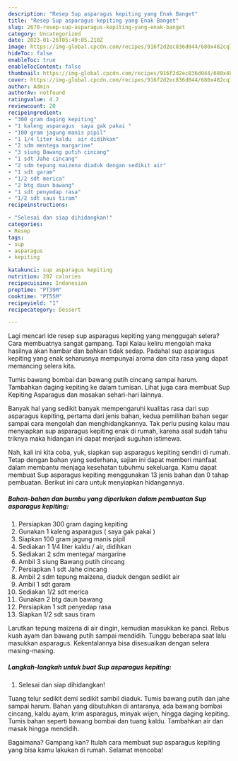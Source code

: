 ```yaml
---
description: "Resep Sup asparagus kepiting yang Enak Banget"
title: "Resep Sup asparagus kepiting yang Enak Banget"
slug: 2670-resep-sup-asparagus-kepiting-yang-enak-banget
category: Uncategorized
date: 2023-01-26T05:49:05.218Z
image: https://img-global.cpcdn.com/recipes/916f2d2ec836d044/680x482cq70/sup-asparagus-kepiting-foto-resep-utama.jpg
hideToc: false
enableToc: true
enableTocContent: false
thumbnail: https://img-global.cpcdn.com/recipes/916f2d2ec836d044/680x482cq70/sup-asparagus-kepiting-foto-resep-utama.jpg
cover: https://img-global.cpcdn.com/recipes/916f2d2ec836d044/680x482cq70/sup-asparagus-kepiting-foto-resep-utama.jpg
author: Admin
authorAv: notfound
ratingvalue: 4.2
reviewcount: 20
recipeingredient:
- "300 gram daging kepiting"
- "1 kaleng asparagus  saya gak pakai "
- "100 gram jagung manis pipil"
- "1 1/4 liter kaldu  air didihkan"
- "2 sdm mentega margarine"
- "3 siung Bawang putih cincang"
- "1 sdt Jahe cincang"
- "2 sdm tepung maizena diaduk dengan sedikit air"
- "1 sdt garam"
- "1/2 sdt merica"
- "2 btg daun bawang"
- "1 sdt penyedap rasa"
- "1/2 sdt saus tiram"
recipeinstructions:

- "Selesai dan siap dihidangkan!"
categories:
- Resep
tags:
- sup
- asparagus
- kepiting

katakunci: sup asparagus kepiting 
nutrition: 207 calories
recipecuisine: Indonesian
preptime: "PT39M"
cooktime: "PT55M"
recipeyield: "1"
recipecategory: Dessert

---
```



Lagi mencari ide resep sup asparagus kepiting yang menggugah selera? Cara membuatnya sangat gampang. Tapi Kalau keliru mengolah maka hasilnya akan hambar dan bahkan tidak sedap. Padahal sup asparagus kepiting yang enak seharusnya mempunyai aroma dan cita rasa yang dapat memancing selera kita.


Tumis bawang bombai dan bawang putih cincang sampai harum. Tambahkan daging kepiting ke dalam tumisan. Lihat juga cara membuat Sup Kepiting Asparagus dan masakan sehari-hari lainnya.

Banyak hal yang sedikit banyak mempengaruhi kualitas rasa dari sup asparagus kepiting, pertama dari jenis bahan, kedua pemilihan bahan segar sampai cara mengolah dan menghidangkannya. Tak perlu pusing kalau mau menyiapkan sup asparagus kepiting enak di rumah, karena asal sudah tahu triknya maka hidangan ini dapat menjadi suguhan istimewa.


Nah, kali ini kita coba, yuk, siapkan sup asparagus kepiting sendiri di rumah. Tetap dengan bahan yang sederhana, sajian ini dapat memberi manfaat dalam membantu menjaga kesehatan tubuhmu sekeluarga. Kamu dapat membuat Sup asparagus kepiting menggunakan 13 jenis bahan dan 0 tahap pembuatan. Berikut ini cara untuk menyiapkan hidangannya.

<!--inarticleads1-->

##### Bahan-bahan dan bumbu yang diperlukan dalam pembuatan Sup asparagus kepiting:

1. Persiapkan 300 gram daging kepiting
1. Gunakan 1 kaleng asparagus ( saya gak pakai )
1. Siapkan 100 gram jagung manis pipil
1. Sediakan 1 1/4 liter kaldu / air, didihkan
1. Sediakan 2 sdm mentega/ margarine
1. Ambil 3 siung Bawang putih cincang
1. Persiapkan 1 sdt Jahe cincang
1. Ambil 2 sdm tepung maizena, diaduk dengan sedikit air
1. Ambil 1 sdt garam
1. Sediakan 1/2 sdt merica
1. Gunakan 2 btg daun bawang
1. Persiapkan 1 sdt penyedap rasa
1. Siapkan 1/2 sdt saus tiram


Larutkan tepung maizena di air dingin, kemudian masukkan ke panci. Rebus kuah ayam dan bawang putih sampai mendidih. Tunggu beberapa saat lalu masukkan asparagus. Kekentalannya bisa disesuaikan dengan selera masing-masing. 

<!--inarticleads2-->

##### Langkah-langkah untuk buat Sup asparagus kepiting:


1. Selesai dan siap dihidangkan!

Tuang telur sedikit demi sedikit sambil diaduk. Tumis bawang putih dan jahe sampai harum. Bahan yang dibutuhkan di antaranya, ada bawang bombai cincang, kaldu ayam, krim asparagus, minyak wijen, hingga daging kepiting. Tumis bahan seperti bawang bombai dan tuang kaldu. Tambahkan air dan masak hingga mendidih. 

Bagaimana? Gampang kan? Itulah cara membuat sup asparagus kepiting yang bisa kamu lakukan di rumah. Selamat mencoba!
